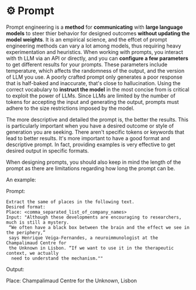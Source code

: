 # ⚙ Prompt

Prompt engineering is a **method** for **communicating** with **large language models** to steer thier behavior for designed outcomes **without updating the model weights**. It is an empirical science, and the effcet of prompt engineering methods can vary a lot among models, thus requiring heavy experimentation and heuristics. When working with prompts, you interact with th LLM via an API or directly, and you can **configure a few parameters** to get different results for your prompts. These parameters include temperature, which affects the randomness of the output, and the version of LLM you use. A poorly crafted prompt only generates a poor response that is half-baked and inaccurate, that's close to hallucination. Using the correct vocabulary to **instruct the model** in the most concise from is critical to exploit the power of LLMs. Since LLMs are limited by the number of tokens for accepting the input and generating the output, prompts must adhere to the size restrictions imposed by the model.

The more descriptive and detailed the prompt is, the better the results. This is particularly important when you have a desired outcome or style of generation you are seeking. There aren't specific tokens or keywords that lead to better results. It's more important to have a good format and descriptive prompt. In fact, providing examples is very effective to get desired output in specific formats.

When designing prompts, you should also keep in mind the length of the prompt as there are limitations regarding how long the prompt can be.

An example:

Prompt:

```
Extract the same of places in the following text.
Desired format:
Place: <comma_separated_list_of_company_names>
Input: "Although these developments are encouraging to researchers, much is still a mystery.
 “We often have a black box between the brain and the effect we see in the periphery,” 
 says Henrique Veiga-Fernandes, a neuroimmunologist at the Champalimaud Centre for 
 the Unknown in Lisbon. “If we want to use it in the therapeutic context, we actually
  need to understand the mechanism.""
```

Output:

Place: Champalimaud Centre for the Unknown, Lisbon
